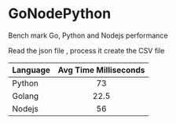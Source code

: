 # GoNodePython
Bench mark Go, Python and Nodejs performance

Read the json file , process it create the CSV file


| Language      | Avg Time Milliseconds
| ------------- |:-------------:|
| Python        | 73            |
| Golang        | 22.5          |
| Nodejs        | 56            |

